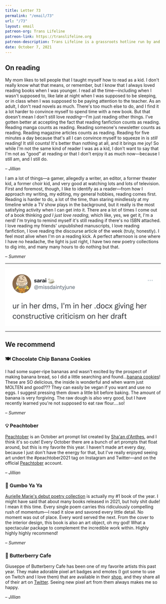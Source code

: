 ```yaml
---
title: Letter 73
permalink: "/email/73"
url: "/73"
layout: email
patreon-org: Trans Lifeline
patreon-link: https://translifeline.org
patreon-description: Trans Lifeline is a grassroots hotline run by and for trans people, offering direct emotional and financial support to trans people in crisis. 
date: October 7, 2021
---
```


## On reading

My mom likes to tell people that I taught myself how to read as a kid. I don't really know what that means, or remember, but I know that I always loved reading books when I was younger. I read all the time—including when I wasn't supposed to, like late at night when I was supposed to be sleeping, or in class when I was supposed to be paying attention to the teacher. As an adult, I don't read novels as much. There's too much else to do, and I find it a lot harder to convince myself to spend time with a new book. But that doesn't mean I don't still love *reading*—I'm just reading other things. I've gotten better at accepting the fact that reading fanfiction counts as reading. Reading manga counts as reading. Reading someone's newsletter counts as reading. Reading magazine articles counts as reading. Reading for five minutes a day because that's all I can convince myself to squeeze in is *still* reading! It still counts! It's better than nothing at all, and it brings me joy! So while I'm not the same kind of reader I was as a kid, I don't want to say that I'm not as "good" at reading or that I don't enjoy it as much now—because I still am, and I still do. 

– *Jillian*

I am a lot of things—a gamer, allegedly a writer, an editor, a former theater kid, a former choir kid, and very good at watching lots and lots of television. First and foremost, though, I like to identify as a reader—from how I approach my writing, my editing, my general hobbies, reading comes first. Reading is harder to do, a lot of the time, than staring mindlessly at my timeline while a TV show plays in the background, but it really is the most satisfying activity when I can get into it. There are a lot of times I come out of a book thinking *god I just love reading,* which like, yes, we get it, I'm a nerd! I'm trying to remind myself it's still reading if there's no ISBN attached. I love reading my friends' unpublished manuscripts, I love reading fanfiction, I love reading the discourse article of the week (truly, honestly). I feel most alive when I'm on a reading kick. A perfect afternoon is one where I have no headache, the light is just right, I have two new poetry collections to dig into, and many many hours to do nothing but that. 

– *Summer*


<hr>

<a href="https://twitter.com/missdaintyjune/status/1441944428751384576">
  <img src="/assets/images/tweets/73.jpeg" class="tweet">
</a>

<hr>

## We recommend

### 🍽️ Chocolate Chip Banana Cookies

I had some super-ripe bananas and wasn't excited by the prospect of making banana bread, so I did a little searching and found...[banana cookies](https://www.momontimeout.com/chocolate-chip-banana-cookies/)! These are SO delicious, the inside is wonderful and when warm just MOLTEN and good??? They can easily be vegan if you want and use no eggs. I suggest pressing them down a little bit before baking. The amount of banana is very forgiving. The raw dough is also very good, but I have recently learned you're not supposed to eat raw flour....so! 

– *Summer*

### 💡 Peachtober

[Peachtober](https://www.instagram.com/p/CTV00msPiJ9/) is an October art prompt list created by [Sha'an d'Anthes](https://www.instagram.com/furrylittlepeach/), and I think it's so cute! Every October there are a bunch of art prompts that float around, but this is my favorite this year. I haven't made art every day, because I just don't have the energy for that, but I've really enjoyed seeing art undert the #peachtober2021 tag on Instagram and Twitter—and on the official [Peachtober](https://www.instagram.com/peachtober/) account.

– *Jillian*

### 📖 Gumbo Ya Ya

[Aurielle Marie's debut poetry collection](https://upittpress.org/books/9780822966661/) is actually my #1 book of the year. I might have said that about many books released in 2021, but holy shit dude! I mean it this time. Every single poem carries this ridiculously compelling rush of momentum—I read it slow and savored every little detail. No moment was out of place. Every word served the next.  From the cover to the interior design, this book is also an art object, oh my god! What a spectacular package to complement the incredible work within. Highly highly highly recommend! 

– *Summer*

### 🔗 Butterberry Cafe

Giuseppe of Butterberry Cafe has been one of my favorite artists this past year. They make adorable pixel art badges and emotes (I got some to use on Twitch and I love them) that are available in their [shop](https://ko-fi.com/butterberrycafe), and they share all of their art on [Twitter](http://twitter.com/butterberrycafe). Seeing new pixel art from them always makes me so happy.

– *Jillian*